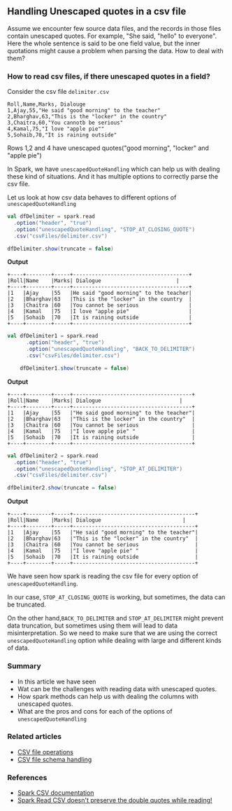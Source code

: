 ## Handling Unescaped quotes in a csv file

Assume we encounter few source data files, and the records in those files contain unescaped quotes. For example, "She said, "hello" to everyone".
Here the whole sentence is said to be one field value, but the inner quotations might cause a problem when parsing the data. How to deal with them?

### How to read csv files, if there unescaped quotes in a field?
Consider the csv file `delimiter.csv`
```csv 
Roll,Name,Marks, Dialouge
1,Ajay,55,"He said "good morning" to the teacher"
2,Bharghav,63,"This is the "locker" in the country"
3,Chaitra,60,"You cannotb be serious"
4,Kamal,75,"I love "apple pie""
5,Sohaib,70,"It is raining outside"
```
Rows 1,2 and 4 have unescaped quotes("good morning", "locker" and "apple pie")

In Spark, we have `unescapedQuoteHandling` which can help us with dealing these kind of situations. And it has multiple options to correctly parse the csv file.

Let us look at how csv data behaves to different options of `unescapedQuoteHandling`

```scala
val dfDelimiter = spark.read
  .option("header", "true")
  .option("unescapedQuoteHandling", "STOP_AT_CLOSING_QUOTE")
  .csv("csvFiles/delimiter.csv")

dfDelimiter.show(truncate = false)
```
**Output**
```text
+----+--------+-----+-------------------------------------+
|Roll|Name    |Marks| Dialogue                        |
+----+--------+-----+-------------------------------------+
|1   |Ajay    |55   |He said "good morning" to the teacher|
|2   |Bharghav|63   |This is the "locker" in the country  |
|3   |Chaitra |60   |You cannot be serious                |
|4   |Kamal   |75   |I love "apple pie"                   |
|5   |Sohaib  |70   |It is raining outside                |
+----+--------+-----+-------------------------------------+
```

```scala
val dfDelimiter1 = spark.read
      .option("header", "true")
      .option("unescapedQuoteHandling", "BACK_TO_DELIMITER")
      .csv("csvFiles/delimiter.csv")

    dfDelimiter1.show(truncate = false)
```
**Output**
```text
+----+--------+-----+--------------------------------------+
|Roll|Name    |Marks| Dialogue                         |
+----+--------+-----+--------------------------------------+
|1   |Ajay    |55   |"He said good morning" to the teacher"|
|2   |Bharghav|63   |"This is the locker" in the country"  |
|3   |Chaitra |60   |You cannot be serious                 |
|4   |Kamal   |75   |"I love apple pie" "                  |
|5   |Sohaib  |70   |It is raining outside                 |
+----+--------+-----+--------------------------------------+
```

```scala 
val dfDelimiter2 = spark.read
  .option("header", "true")
  .option("unescapedQuoteHandling", "STOP_AT_DELIMITER")
  .csv("csvFiles/delimiter.csv")

dfDelimiter2.show(truncate = false)
```
**Output**
```text
+----+--------+-----+---------------------------------------+
|Roll|Name    |Marks| Dialogue                          |
+----+--------+-----+---------------------------------------+
|1   |Ajay    |55   |"He said "good morning" to the teacher"|
|2   |Bharghav|63   |"This is the "locker" in the country"  |
|3   |Chaitra |60   |You cannot be serious                  |
|4   |Kamal   |75   |"I love "apple pie" "                  |
|5   |Sohaib  |70   |It is raining outside                  |
+----+--------+-----+---------------------------------------+
```

We have seen how spark is reading the csv file for every option of `unescapedQuoteHandling`.

In our case, `STOP_AT_CLOSING_QUOTE` is working, but sometimes, the data can be truncated.

On the other hand,`BACK_TO_DELIMITER` and `STOP_AT_DELIMITER` might prevent data truncation, but sometimes using them will lead to data misinterpretation.
So we need to make sure that we are using the correct `unescapedQuoteHandling` option while dealing with large and different kinds of data.


### Summary
- In this article we have seen 
- Wat can be the challenges  with reading data with unescaped quotes.
- How spark methods can help us with dealing the columns with unescaped quotes.
- What are the pros and cons for each of the options of `unescapedQuoteHandling`

### Related articles
- [CSV file operations](csvOps1.md)
- [CSV file schema handling](csvOps2.md)

### References
- [Spark CSV documentation](https://spark.apache.org/docs/3.5.4/sql-data-sources-csv.html)
- [Spark Read CSV doesn't preserve the double quotes while reading!](https://community.databricks.com/t5/data-engineering/spark-read-csv-doesn-t-preserve-the-double-quotes-while-reading/td-p/27086)
